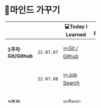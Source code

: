 # 😤마인드 가꾸기

<table style="border-collapse: collapse; width: 57.7907%; height: 262px; margin: 3;">
    <thead>
        <tr>
            <th class="빈칸" style="width: 100px;">&nbsp;</th>
            <th class="빈칸" style="width: 100px;" align="center">&nbsp;</th>
            <th class="Learned" style="width: 200px;" align="center">💻Today I Learned</th>
            <th class="Record" style="width: 100px;" align="center">📝Record</th>
            <th class="Important" style="width: 100px;" align="center">🤓Important</th>
        </tr>
    </thead>
    <tbody>
        <tr>
            <td class="1주차" style="width: 100px;"><b>1주차 Git/Github</b></td>
            <td class="date" style="width: 100px;" align="center"><code>22.07.07</code></td>
            <td class="Learned" style="width: 200px;" align="left">

[✏️Git / Github](1%EC%A3%BC%EC%B0%A8%202022.07/TIL%2007.07.md)
            </td>
            <td class="Record" style="width: 100px;" align="center">&nbsp;✅</td>
            <td class="Important" style="width: 100px;" align="center">&nbsp;Add, Commit, Push, Pull, Merge</td>
        </tr>
        <tr>
            <td class="1주차" style="width: 100px;">&nbsp;</td>
            <td class="date" style="width: 100px;" align="center"><code>22.07.08</code></td>
            <td class="Learned" style="width: 200px;" align="left">
            
[✏️Job Search](1%EC%A3%BC%EC%B0%A8%202022.07/TIL%2007.08.md)
            </td>
            <td class="Record" style="width: 100px;" align="center">&nbsp;✅</td>
            <td class="Important" style="width: 100px;" align="center">&nbsp;What kind of developer will I be?</td>
        </tr>
        <tr>
            <td class="2주차" style="width: 100px;"><b>2주차 Python</b></td>
            <td class="date" style="width: 100px;" align="center"><code>22.07.11</code></td>
             <td class="Learned" style="width: 200px;" align="left">
            
[✏️Basic Python](2%EC%A3%BC%EC%B0%A8%202022.07/07.11.md)
            </td>
            <td class="Record" style="width: 100px;" align="center">&nbsp;✅</td>
            <td class="Important" style="width: 100px;" align="center">&nbsp;Code Grammar</td>
        </tr>
        <tr>
            <td class="2주차" style="width: 100px;"></td>
            <td class="date" style="width: 100px;" align="center"><code>22.07.12</code></td>
            <td class="Learned" style="width: 200px;" align="left">
            
[✏️Jump To Python](2%EC%A3%BC%EC%B0%A8%202022.07/07.12.md)
            </td>
            <td class="Record" style="width: 100px;" align="center">&nbsp;✅</td>
            <td class="Important" style="width: 100px;" align="center">&nbsp;for, while, continue, break</td>
        </tr>
         <tr>
            <td class="2주차" style="width: 100px;"></td>
            <td class="date" style="width: 100px;" align="center"><code>22.07.13</code></td>
            <td class="Learned" style="width: 200px;" align="left">
            
[✏️Python Function](2%EC%A3%BC%EC%B0%A8%202022.07/07.13.md)
            </td>
            <td class="Record" style="width: 100px;" align="center">&nbsp;✅</td>
            <td class="Important" style="width: 100px;" align="center">&nbsp;Function</td>
        </tr>
         <tr>
            <td class="2주차" style="width: 100px;"></td>
            <td class="date" style="width: 100px;" align="center"><code>22.07.14</code></td>
            <td class="Learned" style="width: 200px;" align="left">
            
[✏️Python Dictionary](2%EC%A3%BC%EC%B0%A8%202022.07/07.14.md)
            </td>
            <td class="Record" style="width: 100px;" align="center">&nbsp;✅</td>
            <td class="Important" style="width: 100px;" align="center">&nbsp;Methods, list, String, Dictionary</td>
        </tr>
        <tr>
            <td class="2주차" style="width: 100px;"></td>
            <td class="date" style="width: 100px;" align="center"><code>22.07.15</code></td>
            <td class="Learned" style="width: 200px;" align="left">
            
[✏️Python JASON](2%EC%A3%BC%EC%B0%A8%202022.07/07.15.md)
            </td>
            <td class="Record" style="width: 100px;" align="center">&nbsp;✅</td>
            <td class="Important" style="width: 100px;" align="center">&nbsp;import JSON, with open, dumps, loads</td>
        </tr>
        <tr>
            <td class="3주차" style="width: 100px;"><b>3주차 Python</b></td>
            <td class="date" style="width: 100px;" align="center"><code>22.07.18</code></td>
             <td class="Learned" style="width: 200px;" align="left">
            
[✏️Error Debugging](3%EC%A3%BC%EC%B0%A8%202022.07/07.18.md)
            </td>
            <td class="Record" style="width: 100px;" align="center">&nbsp;✅</td>
            <td class="Important" style="width: 100px;" align="center">&nbsp;debugging</td>
        </tr>
        <tr>
            <td class="3주차" style="width: 100px;"></td>
            <td class="date" style="width: 100px;" align="center"><code>22.07.19</code></td>
             <td class="Learned" style="width: 200px;" align="left">
            
[✏️Python OOP](3%EC%A3%BC%EC%B0%A8%202022.07/07.19.md)
            </td>
            <td class="Record" style="width: 100px;" align="center">&nbsp;✅</td>
            <td class="Important" style="width: 100px;" align="center">&nbsp;OOP, ClASS</td>
        </tr>
         <tr>
            <td class="3주차" style="width: 100px;"></td>
            <td class="date" style="width: 100px;" align="center"><code>22.07.20</code></td>
             <td class="Learned" style="width: 200px;" align="left">
            
[✏️Python SW Academy](3%EC%A3%BC%EC%B0%A8%202022.07/07.20.md)
            </td>
            <td class="Record" style="width: 100px;" align="center">&nbsp;✅</td>
            <td class="Important" style="width: 100px;" align="center">&nbsp;CodingTest</td>
        </tr>
        <tr>
            <td class="3주차" style="width: 100px;"></td>
            <td class="date" style="width: 100px;" align="center"><code>22.07.21</code></td>
             <td class="Learned" style="width: 200px;" align="left">
            
[✏️Python Module](3%EC%A3%BC%EC%B0%A8%202022.07/07.21.md)
            </td>
            <td class="Record" style="width: 100px;" align="center">&nbsp;✅</td>
            <td class="Important" style="width: 100px;" align="center">&nbsp;Module</td>
        </tr>
         <tr>
            <td class="3주차" style="width: 100px;"></td>
            <td class="date" style="width: 100px;" align="center"><code>22.07.22</code></td>
             <td class="Learned" style="width: 200px;" align="left">
            
[✏️Python API](./3%EC%A3%BC%EC%B0%A8%202022.07/07.22.md)
            </td>
            <td class="Record" style="width: 100px;" align="center">&nbsp;✅</td>
            <td class="Important" style="width: 100px;" align="center">&nbsp;API</td>
        </tr>
    </tbody>
</table>
